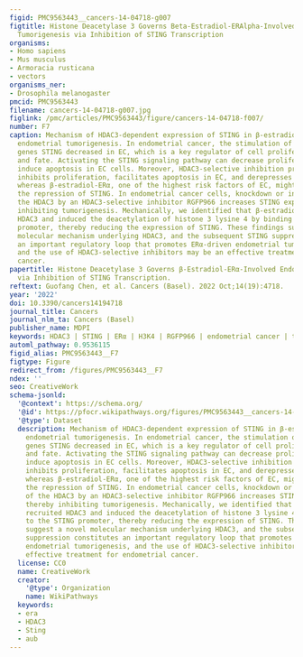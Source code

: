 ```yaml
---
figid: PMC9563443__cancers-14-04718-g007
figtitle: Histone Deacetylase 3 Governs Beta-Estradiol-ERAlpha-Involved Endometrial
  Tumorigenesis via Inhibition of STING Transcription
organisms:
- Homo sapiens
- Mus musculus
- Armoracia rusticana
- vectors
organisms_ner:
- Drosophila melanogaster
pmcid: PMC9563443
filename: cancers-14-04718-g007.jpg
figlink: /pmc/articles/PMC9563443/figure/cancers-14-04718-f007/
number: F7
caption: Mechanism of HDAC3-dependent expression of STING in β-estradiol-ERα-mediated
  endometrial tumorigenesis. In endometrial cancer, the stimulation of interferon
  genes STING decreased in EC, which is a key regulator of cell proliferation, apoptosis,
  and fate. Activating the STING signaling pathway can decrease proliferation and
  induce apoptosis in EC cells. Moreover, HDAC3-selective inhibition preferentially
  inhibits proliferation, facilitates apoptosis in EC, and derepresses STING expression,
  whereas β-estradiol-ERα, one of the highest risk factors of EC, might facilitate
  the repression of STING. In endometrial cancer cells, knockdown or inhibition of
  the HDAC3 by an HDAC3-selective inhibitor RGFP966 increases STING expression, thereby
  inhibiting tumorigenesis. Mechanically, we identified that β-estradiol-ERα recruited
  HDAC3 and induced the deacetylation of histone 3 lysine 4 by binding to the STING
  promoter, thereby reducing the expression of STING. These findings suggest a novel
  molecular mechanism underlying HDAC3, and the subsequent STING suppression constitutes
  an important regulatory loop that promotes ERα-driven endometrial tumorigenesis,
  and the use of HDAC3-selective inhibitors may be an effective treatment for endometrial
  cancer.
papertitle: Histone Deacetylase 3 Governs β-Estradiol-ERα-Involved Endometrial Tumorigenesis
  via Inhibition of STING Transcription.
reftext: Guofang Chen, et al. Cancers (Basel). 2022 Oct;14(19):4718.
year: '2022'
doi: 10.3390/cancers14194718
journal_title: Cancers
journal_nlm_ta: Cancers (Basel)
publisher_name: MDPI
keywords: HDAC3 | STING | ERα | H3K4 | RGFP966 | endometrial cancer | therapy
automl_pathway: 0.9536115
figid_alias: PMC9563443__F7
figtype: Figure
redirect_from: /figures/PMC9563443__F7
ndex: ''
seo: CreativeWork
schema-jsonld:
  '@context': https://schema.org/
  '@id': https://pfocr.wikipathways.org/figures/PMC9563443__cancers-14-04718-g007.html
  '@type': Dataset
  description: Mechanism of HDAC3-dependent expression of STING in β-estradiol-ERα-mediated
    endometrial tumorigenesis. In endometrial cancer, the stimulation of interferon
    genes STING decreased in EC, which is a key regulator of cell proliferation, apoptosis,
    and fate. Activating the STING signaling pathway can decrease proliferation and
    induce apoptosis in EC cells. Moreover, HDAC3-selective inhibition preferentially
    inhibits proliferation, facilitates apoptosis in EC, and derepresses STING expression,
    whereas β-estradiol-ERα, one of the highest risk factors of EC, might facilitate
    the repression of STING. In endometrial cancer cells, knockdown or inhibition
    of the HDAC3 by an HDAC3-selective inhibitor RGFP966 increases STING expression,
    thereby inhibiting tumorigenesis. Mechanically, we identified that β-estradiol-ERα
    recruited HDAC3 and induced the deacetylation of histone 3 lysine 4 by binding
    to the STING promoter, thereby reducing the expression of STING. These findings
    suggest a novel molecular mechanism underlying HDAC3, and the subsequent STING
    suppression constitutes an important regulatory loop that promotes ERα-driven
    endometrial tumorigenesis, and the use of HDAC3-selective inhibitors may be an
    effective treatment for endometrial cancer.
  license: CC0
  name: CreativeWork
  creator:
    '@type': Organization
    name: WikiPathways
  keywords:
  - era
  - HDAC3
  - Sting
  - aub
---
```

